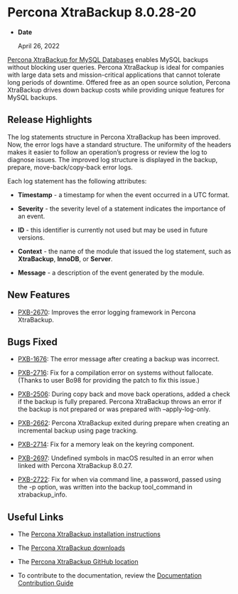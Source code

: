 # Percona XtraBackup 8.0.28-20


* **Date**

    April 26, 2022


[Percona XtraBackup for MySQL Databases](https://www.percona.com/software/mysql-database/percona-xtrabackup) enables MySQL backups without blocking user queries. Percona XtraBackup is ideal for companies with large data sets and mission-critical applications that cannot tolerate long periods of downtime. Offered free as an open source solution, Percona XtraBackup drives down backup costs while providing unique features for MySQL backups.

## Release Highlights

The log statements structure in Percona XtraBackup has been improved. Now, the error logs have a standard structure. The uniformity of the headers makes it easier to follow an operation’s progress or review the log to diagnose issues. The improved log structure is displayed in the backup, prepare, move-back/copy-back error logs.

Each log statement has the following attributes:


* **Timestamp** - a timestamp for when the event occurred in a UTC format.


* **Severity** - the severity level of a statement indicates the importance of an event.


* **ID** - this identifier is currently not used but may be used in future versions.


* **Context** - the name of the module that issued the log statement, such as **XtraBackup**, **InnoDB**, or **Server**.


* **Message** - a description of the event generated by the module.

## New Features


* [PXB-2670](https://jira.percona.com/browse/PXB-2670): Improves the error logging framework in Percona XtraBackup.

## Bugs Fixed


* [PXB-1676](https://jira.percona.com/browse/PXB-1676): The error message after creating a backup was incorrect.


* [PXB-2716](https://jira.percona.com/browse/PXB-2716): Fix for a compilation error on systems without fallocate. (Thanks to user Bo98 for providing the patch to fix this issue.)


* [PXB-2506](https://jira.percona.com/browse/PXB-2506): During copy back and move back operations, added a check if the backup is fully prepared. Percona XtraBackup throws an error if the backup is not prepared or was prepared with –apply-log-only.


* [PXB-2662](https://jira.percona.com/browse/PXB-2662): Percona XtraBackup exited during prepare when creating an incremental backup using page tracking.


* [PXB-2714](https://jira.percona.com/browse/PXB-2714): Fix for a memory leak on the keyring component.


* [PXB-2697](https://jira.percona.com/browse/PXB-2697): Undefined symbols in macOS resulted in an error when linked with Percona XtraBackup 8.0.27.


* [PXB-2722](https://jira.percona.com/browse/PXB-2722): Fix for when via command line, a password, passed using the -p option, was written into the backup tool_command in xtrabackup_info.

## Useful Links


* The [Percona XtraBackup installation instructions](https://www.percona.com/doc/percona-xtrabackup/8.0/installation.html)


* The [Percona XtraBackup downloads](https://www.percona.com/downloads/Percona-XtraBackup-LATEST/)


* The [Percona XtraBackup GitHub location](https://github.com/percona/percona-xtrabackup)


* To contribute to the documentation, review the [Documentation Contribution Guide](https://github.com/percona/pxb-docs/blob/8.0/contributing.md)
